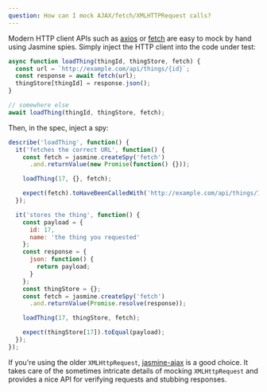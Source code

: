 ```yaml
---
question: How can I mock AJAX/fetch/XMLHTTPRequest calls?
---
```


Modern HTTP client APIs such as
[axios](https://www.npmjs.com/package/axios) or
[fetch](https://developer.mozilla.org/en-US/docs/Web/API/Fetch_API) are easy
to mock by hand using Jasmine spies. Simply inject the HTTP client into the
code under test:

```javascript
async function loadThing(thingId, thingStore, fetch) {
  const url = `http://example.com/api/things/{id}`;
  const response = await fetch(url);
  thingStore[thingId] = response.json();
}

// somewhere else
await loadThing(thingId, thingStore, fetch);
```

Then, in the spec, inject a spy:

```javascript
describe('loadThing', function() {
  it('fetches the correct URL', function() {
    const fetch = jasmine.createSpy('fetch')
      .and.returnValue(new Promise(function() {}));

    loadThing(17, {}, fetch);

    expect(fetch).toHaveBeenCalledWith('http://example.com/api/things/17');
  });

  it('stores the thing', function() {
    const payload = {
      id: 17,
      name: 'the thing you requested'
    };
    const response = {
      json: function() {
        return payload;
      }
    };
    const thingStore = {};
    const fetch = jasmine.createSpy('fetch')
      .and.returnValue(Promise.resolve(response));

    loadThing(17, thingStore, fetch);

    expect(thingStore[17]).toEqual(payload);
  });
});
```

If you're using the older `XMLHttpRequest`,
[jasmine-ajax](https://github.com/jasmine/jasmine-ajax) is a good choice. It
takes care of the sometimes intricate details of mocking `XMLHttpRequest` and
provides a nice API for verifying requests and stubbing responses.

